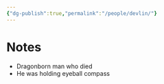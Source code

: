 ```yaml
---
{"dg-publish":true,"permalink":"/people/devlin/"}
---
```



# Notes
- Dragonborn man who died
- He was holding eyeball compass